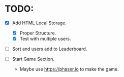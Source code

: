 # TODO:
- [x] Add HTML Local Storage.
    - [x] Proper Structure.
    - [x] Test with multiple users.

- [ ] Sort and users add to Leaderboard.

- [ ] Start Game Section.
    - Maybe use https://phaser.io to make the game.